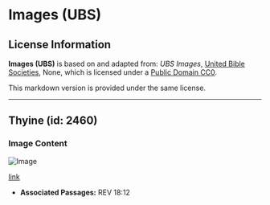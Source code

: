 # Images (UBS)

## License Information

**Images (UBS)** is based on and adapted from: _UBS Images_, [United Bible Societies](https://unitedbiblesocieties.org/), None, which is licensed under a [Public Domain CC0](https://creativecommons.org/public-domain/cc0/).

This markdown version is provided under the same license.



--------------------------------

## Thyine (id: 2460)

### Image Content

![Image](https://cdn.aquifer.bible/aquifer-content/resources/Media/WEB-0876_thyine.jpg)

[link](https://cdn.aquifer.bible/aquifer-content/resources/Media/WEB-0876_thyine.jpg)

* **Associated Passages:** REV 18:12

